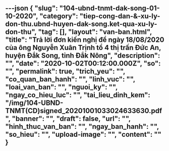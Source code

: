 ---json
{
    "slug": "104-ubnd-tnmt-dak-song-01-10-2020",
    "category": "tiep-cong-dan-&-xu-ly-don-thu.ubnd-huyen-dak-song.ket-qua-xu-ly-don-thu",
    "tag": [],
    "layout": "van-ban.html",
    "title": "Trả lời đơn kiến nghị đề ngày 18/08/2020 của ông Nguyễn Xuân Trịnh tổ 4 thị trấn Đức An, huyện Đắk Song, tỉnh Đắk Nông",
    "description": "",
    "date": "2020-10-02T00:12:00.000Z",
    "so": "",
    "permalink": true,
    "trich_yeu": "",
    "co_quan_ban_hanh": "",
    "linh_vuc": "",
    "loai_van_ban": "",
    "nguoi_ky": "",
    "ngay_co_hieu_luc": "",
    "tai_lieu_dinh_kem": "/img/104-UBND-TNMT(CD)signed_20201001033024633630.pdf",
    "banner": "",
    "draft": false,
    "url": "",
    "hinh_thuc_van_ban": "",
    "ngay_ban_hanh": "",
    "so_hieu": "",
    "upload-image": "",
    "__content__": ""
}
---
